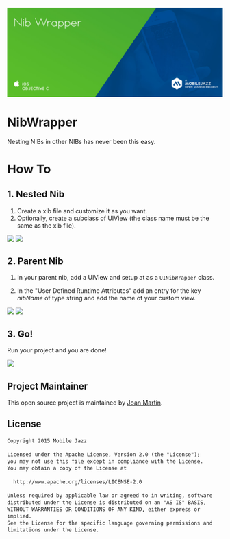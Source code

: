 ![NibWrapper](https://raw.githubusercontent.com/mobilejazz/metadata/master/images/banners/mobile-jazz-nib-wrapper-ios.jpg)

NibWrapper
==========

Nesting NIBs in other NIBs has never been this easy.

# How To

## 1. Nested Nib

1. Create a xib file and customize it as you want.
2. Optionally, create a subclass of UIView (the class name must be the same as the xib file).

![](https://raw.githubusercontent.com/mobilejazz/NibWrapper/master/README-images/Nib2.png)
![](https://raw.githubusercontent.com/mobilejazz/NibWrapper/master/README-images/Nib2-conf.png)


## 2. Parent Nib

1. In your parent nib, add a UIView and setup at as a `UINibWrapper` class. 

2. In the "User Defined Runtime Attributes" add an entry for the key *nibName* of type string and add the name of your custom view.

![](https://raw.githubusercontent.com/mobilejazz/NibWrapper/master/README-images/Nib1.png)
![](https://raw.githubusercontent.com/mobilejazz/NibWrapper/master/README-images/Nib1-conf.png)


## 3. Go!

Run your project and you are done!

![](https://raw.githubusercontent.com/mobilejazz/NibWrapper/master/README-images/Result.png)


## Project Maintainer

This open source project is maintained by [Joan Martin](https://github.com/vilanovi).

## License

    Copyright 2015 Mobile Jazz

    Licensed under the Apache License, Version 2.0 (the "License");
    you may not use this file except in compliance with the License.
    You may obtain a copy of the License at

      http://www.apache.org/licenses/LICENSE-2.0

    Unless required by applicable law or agreed to in writing, software
    distributed under the License is distributed on an "AS IS" BASIS,
    WITHOUT WARRANTIES OR CONDITIONS OF ANY KIND, either express or implied.
    See the License for the specific language governing permissions and
    limitations under the License.

